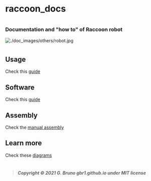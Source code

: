 # raccoon_docs

# 



### Documentation and "how to" of Raccoon robot

![./doc_images/others/robot.jpg](./doc_images/others/robot.jpg)

# 



## Usage

Check this [guide](How&#32;to&#32;use&#32;the&#32;demo.md)

## Software

Check this [guide](Raccoon&#32;robot&#32;setup.md)

## Assembly

Check the [manual assembly](assembly_manual/0_bill_of_materials.md)

## Learn more

Check these [diagrams](Raccoon&#32;robot&#32;diagrams.md)

# 

# 



> ***Copyright © 2021 G. Bruno gbr1.github.io under MIT license***
